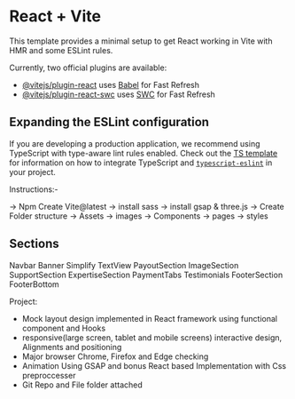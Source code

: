 # React + Vite

This template provides a minimal setup to get React working in Vite with HMR and some ESLint rules.

Currently, two official plugins are available:

- [@vitejs/plugin-react](https://github.com/vitejs/vite-plugin-react/blob/main/packages/plugin-react) uses [Babel](https://babeljs.io/) for Fast Refresh
- [@vitejs/plugin-react-swc](https://github.com/vitejs/vite-plugin-react/blob/main/packages/plugin-react-swc) uses [SWC](https://swc.rs/) for Fast Refresh

## Expanding the ESLint configuration

If you are developing a production application, we recommend using TypeScript with type-aware lint rules enabled. Check out the [TS template](https://github.com/vitejs/vite/tree/main/packages/create-vite/template-react-ts) for information on how to integrate TypeScript and [`typescript-eslint`](https://typescript-eslint.io) in your project.




Instructions:-

-> Npm Create Vite@latest
-> install sass
-> install gsap & three.js
-> Create Folder structure
   -> Assets -> images
   -> Components -> pages
   -> styles

Sections
-------------------
Navbar
Banner
Simplify
TextView
PayoutSection
ImageSection
SupportSection
ExpertiseSection
PaymentTabs
Testimonials
FooterSection
FooterBottom

Project:
- Mock layout design implemented in React framework using functional component and Hooks
- responsive(large screen, tablet and mobile screens) interactive design, Alignments and positioning 
- Major browser Chrome, Firefox and Edge checking
- Animation Using GSAP and bonus React based Implementation with Css preproccesser
- Git Repo and File folder attached





